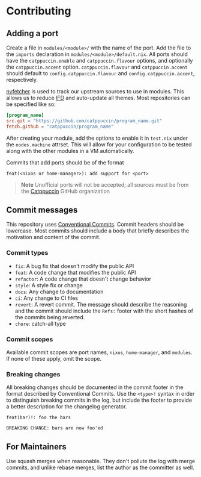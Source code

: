 # Contributing

## Adding a port

Create a file in `modules/<module>/` with the name of the port. Add the file to the
`imports` declaration in `modules/<module>/default.nix`. All ports should have the
`catppuccin.enable` and `catppuccin.flavour` options, and optionally the
`catppuccin.accent` option. `catppuccin.flavour` and `catppuccin.accent` should
default to `config.catppuccin.flavour` and `config.catppuccin.accent`, respectively.

[nvfetcher](https://github.com/berberman/nvfetcher) is used to track our upstream
sources to use in modules. This allows us to reduce [IFD](https://nixos.wiki/wiki/Import_From_Derivation)
and auto-update all themes. Most repositories can be specified like so:

```toml
[program_name]
src.git = "https://github.com/catppuccin/program_name.git"
fetch.github = "catppuccin/program_name"
```

After creating your module, add the options to enable it in `test.nix` under the
`nodes.machine` attrset. This will allow for your configuration to be tested along
with the other modules in a VM automatically.

<!-- This loooks the best with the changelog generator. -->
Commits that add ports should be of the format

```
feat(<nixos or home-manager>): add support for <port>
```

> **Note**
> Unofficial ports will not be accepted; all sources must be from the
> [Catppuccin](https://github.com/catppuccin) GitHub organization

## Commit messages

This repository uses [Conventional Commits](https://conventionalcommits.org).
Commit headers should be lowercase. Most commits should include a body that briefly
describes the motivation and content of the commit.

### Commit types

- `fix`: A bug fix that doesn't modify the public API
- `feat`: A code change that modifies the public API
- `refactor`: A code change that doesn't change behavior
- `style`: A style fix or change
- `docs`: Any change to documentation
- `ci`: Any change to CI files
- `revert`: A revert commit. The message should describe the reasoning and the
  commit should include the `Refs:` footer with the short hashes of the commits
  being reverted.
- `chore`: catch-all type

### Commit scopes

Available commit scopes are port names, `nixos`, `home-manager`, and `modules`. If
none of these apply, omit the scope.

### Breaking changes

All breaking changes should be documented in the commit footer in the format
described by Conventional Commits. Use the `<type>!` syntax in order to distinguish
breaking commits in the log, but include the footer to provide a better description
for the changelog generator.

```
feat(bar)!: foo the bars

BREAKING CHANGE: bars are now foo'ed
```

## For Maintainers

Use squash merges when reasonable. They don't pollute the log with merge commits, and
unlike rebase merges, list the author as the committer as well.
